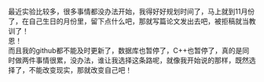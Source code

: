 最近实验比较多，很多事情都没办法开始，我得好好规划时间了，马上就到11月份了，在自己生日的月份里，留下点什么吧，那就写篇论文发出去吧，被拒稿就当教训了！  
恩！  
而且我的github都不能及时更新了，数据库也暂停了，C++也暂停了，真的是同时做两件事情很累，没办法，谁让我选择这条路呢，就像我开始说的那样，既然选择了，不能改变现实，那就改变自己吧！
